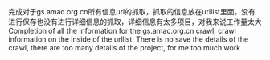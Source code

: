 完成对于gs.amac.org.cn所有信息url的抓取，抓取的信息放在urllist里面。没有进行保存也没有进行详细信息的抓取，详细信息有太多项目，对我来说工作量太大
Completion of all the information for the gs.amac.org.cn crawl, crawl information on the inside of the urllist. There is no save the details of the crawl, there are too many details of the project, for me too much work

